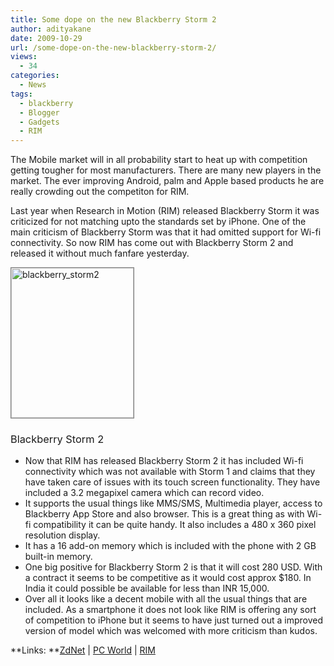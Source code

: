 ```yaml
---
title: Some dope on the new Blackberry Storm 2
author: adityakane
date: 2009-10-29
url: /some-dope-on-the-new-blackberry-storm-2/
views:
  - 34
categories:
  - News
tags:
  - blackberry
  - Blogger
  - Gadgets
  - RIM
---
```

The Mobile market will in all probability start to heat up with competition getting tougher for most manufacturers. There are many new players in the market. The ever improving Android, palm and Apple based products he are really crowding out the competiton for RIM.

Last year when Research in Motion (RIM) released Blackberry Storm it was criticized for not matching upto the standards set by iPhone. One of the main criticism of Blackberry Storm was that it had omitted support for Wi-fi connectivity. So now RIM has come out with Blackberry Storm 2 and released it without much fanfare yesterday.

<img class="size-full wp-image-16208 alignnone" style="border: 1px solid grey" src="http://cdn.devilsworkshop.org/files/2009/10/blackberry_storm2.png" alt="blackberry_storm2" width="196" height="240" />

### <span style="font-weight: normal">Blackberry Storm 2</span>

  * Now that RIM has released Blackberry Storm 2 it has included Wi-fi connectivity which was not available with Storm 1 and claims that they have taken care of issues with its touch screen functionality. They have included a 3.2 megapixel camera which can record video.
  * It supports the usual things like MMS/SMS, Multimedia player, access to Blackberry App Store and also browser. This is a great thing as with Wi-fi compatibility it can be quite handy. It also includes a 480 x 360 pixel resolution display.
  * It has a 16 add-on memory which is included with the phone with 2 GB built-in memory.
  * One big positive for Blackberry Storm 2 is that it will cost 280 USD. With a contract it seems to be competitive as it would cost approx $180. In India it could possible be available for less than INR 15,000.
  * Over all it looks like a decent mobile with all the usual things that are included. As a smartphone it does not look like RIM is offering any sort of competition to iPhone but it seems to have just turned out a improved version of model which was welcomed with more criticism than kudos.

**Links: **<a href="http://blogs.zdnet.com/gadgetreviews/?p=8953" onclick="_gaq.push(['_trackEvent', 'outbound-article', 'http://blogs.zdnet.com/gadgetreviews/?p=8953', 'ZdNet']);" >ZdNet</a> | <a href="http://www.pcworld.com/article/174444/blackberry_storm_2_arrives_wednesday.html?tk=rss_main" onclick="_gaq.push(['_trackEvent', 'outbound-article', 'http://www.pcworld.com/article/174444/blackberry_storm_2_arrives_wednesday.html?tk=rss_main', 'PC World']);" >PC World</a> | <a href="http://na.blackberry.com/eng/devices/blackberrystorm/storm_features.jsp" onclick="_gaq.push(['_trackEvent', 'outbound-article', 'http://na.blackberry.com/eng/devices/blackberrystorm/storm_features.jsp', 'RIM']);" >RIM</a>
